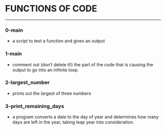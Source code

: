 
# FUNCTIONS OF CODE
---

### 0-main
- a script to test a function and gives an output

### 1-main
- comment out (don’t delete it!) the part of the code that is causing the output to go into an infinite loop.

### 2-largest_number
- prints out the largest of three numbers

### 3-print_remaining_days
- a  program converts a date to the day of year and determines how many days are left in the year, taking leap year into consideration.

